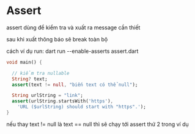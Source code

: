# Assert

assert dùng để kiểm tra và xuất ra message cần thiết

sau khi xuất thông báo sẽ break toàn bộ

cách ví dụ run: dart run --enable-asserts assert.dart

```dart
void main() {

  // kiểm tra nullable
  String? text;
  assert(text != null, "biến text có thể null");

  String urlString = "link";
  assert(urlString.startsWith('https'),
    'URL ($urlString) should start with "https".');
}
```
nếu thay text != null là text == null thì sẽ chạy tới assert thứ 2 trong ví dụ